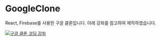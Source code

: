# GoogleClone
React, Firebase를 사용한 구글 클론입니다. 아래 강좌를 참고하여 제작하였습니다.

[![구글 클론 코딩 강좌](https://img.youtube.com/vi/DAWWf7q8sqM/maxresdefault.jpg)](https://www.youtube.com/watch?v=DAWWf7q8sqM)

